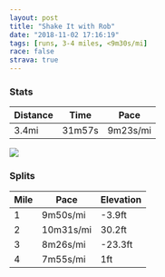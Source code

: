 ```yaml
---
layout: post
title: "Shake It with Rob"
date: "2018-11-02 17:16:19"
tags: [runs, 3-4 miles, <9m30s/mi]
race: false
strava: true
---
```


### Stats

| Distance | Time | Pace |
|----------|------|------|
|3.4mi|31m57s|9m23s/mi|

<img src='https://maps.googleapis.com/maps/api/staticmap?maptype=roadmap&path=enc:ywywFhdpbMaKeLvDbGnHbE|EkFlBoKeNgK{@mEfAmIeMmPkMc@{G{ImIiAe@~@zFrEuFQwL|P~MtQbJObC|AxIkKvOzEbEfGdLbIgArJnBjB&key=AIzaSyC1MId7bFpkLXNAaYhBSTb8jLyiSqzbDtM&size=800x800&markers=color:yellow|label:S|40.76941,-73.97973&markers=color:green|label:F|40.76709000000001,-73.97897999999999'>

### Splits

| Mile | Pace | Elevation |
|------|------|-----------|
|1|9m50s/mi|-3.9ft|
|2|10m31s/mi|30.2ft|
|3|8m26s/mi|-23.3ft|
|4|7m55s/mi|1ft|
